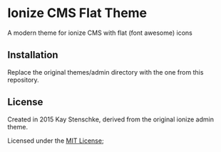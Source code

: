 Ionize CMS Flat Theme 
=====================

A modern theme for ionize CMS with flat (font awesome) icons 

Installation
------------

Replace the original themes/admin directory with the one from this repository.

License
-------

Created in 2015 Kay Stenschke, derived from the original ionize admin theme.

Licensed under the [MIT License](https://tldrlegal.com/license/mit-license);
